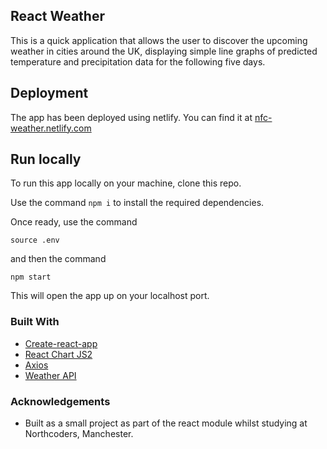 ## React Weather

This is a quick application that allows the user to discover the upcoming weather in cities around the UK, displaying simple line graphs of predicted temperature and precipitation data for the following five days.

## Deployment

The app has been deployed using netlify. You can find it at [nfc-weather.netlify.com](https://nfc-weather.netlify.com)

## Run locally

To run this app locally on your machine, clone this repo.

Use the command `npm i` to install the required dependencies.

Once ready, use the command

```
source .env
```

and then the command

```
npm start
```

This will open the app up on your localhost port.

### Built With

- [Create-react-app](https://github.com/facebook/create-react-app)
- [React Chart JS2](https://github.com/jerairrest/react-chartjs-2)
- [Axios](https://github.com/axios/axios)
- [Weather API](https://openweathermap.org/api)

### Acknowledgements

- Built as a small project as part of the react module whilst studying at Northcoders, Manchester.
